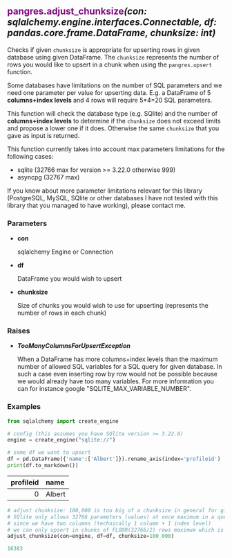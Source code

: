 ## <span style="color:purple">pangres.adjust\_chunksize</span>_(con: sqlalchemy.engine.interfaces.Connectable, df: pandas.core.frame.DataFrame, chunksize: int)_

Checks if given `chunksize` is appropriate for upserting rows in given database using
given DataFrame.
The `chunksize` represents the number of rows you would like to upsert in a chunk when
using the `pangres.upsert` function.

Some databases have limitations on the number of SQL parameters and we need one parameter
per value for upserting data.
E.g. a DataFrame of 5 **columns+index levels** and 4 rows will require 5*4=20 SQL parameters.

This function will check the database type (e.g. SQlite) and the number of **columns+index levels**
to determine if the `chunksize` does not exceed limits and propose a lower one if it does.
Otherwise the same `chunksize` that you gave as input is returned.

This function currently takes into account max parameters limitations for the following cases:
* sqlite (32766 max for version >= 3.22.0 otherwise 999)
* asyncpg (32767 max)

If you know about more parameter limitations relevant for this library (PostgreSQL, MySQL, SQlite
or other databases I have not tested with this library that you managed to have working),
please contact me.

### Parameters

* **con**

  sqlalchemy Engine or Connection

* **df**

  DataFrame you would wish to upsert

* **chunksize**

  Size of chunks you would wish to use for upserting (represents the number of rows
  in each chunk)

### Raises

* **_TooManyColumnsForUpsertException_**

  When a DataFrame has more columns+index levels than the maximum number of allowed SQL variables
  for a SQL query for given database.
  In such a case even inserting row by row would not be possible because we would already
  have too many variables.
  For more information you can for instance google "SQLITE_MAX_VARIABLE_NUMBER".

### Examples

```python
from sqlalchemy import create_engine

# config (this assumes you have SQlite version >= 3.22.0)
engine = create_engine("sqlite://")

# some df we want to upsert
df = pd.DataFrame({'name':['Albert']}).rename_axis(index='profileid')
print(df.to_markdown())
```
|   profileid | name   |
|------------:|:-------|
|           0 | Albert |

```python
# adjust chunksize: 100,000 is too big of a chunksize in general for given database
# SQlite only allows 32766 parameters (values) at once maximum in a query
# since we have two columns (technically 1 column + 1 index level)
# we can only upsert in chunks of FLOOR(32766/2) rows maximum which is 16383
adjust_chunksize(con=engine, df=df, chunksize=100_000)
```
```python
16383
```
